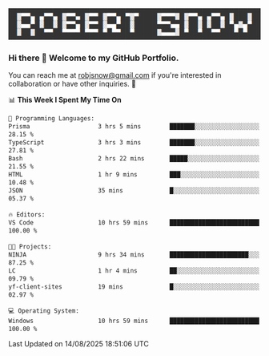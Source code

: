 <img alt="myname" src="assets/name.png" />

### Hi there 👋 Welcome to my GitHub Portfolio.
You can reach me at robjsnow@gmail.com if you're interested in collaboration or have other inquiries.  :briefcase:



<!--START_SECTION:waka-->
📊 **This Week I Spent My Time On** 

```text
💬 Programming Languages: 
Prisma                   3 hrs 5 mins        ███████░░░░░░░░░░░░░░░░░░   28.15 % 
TypeScript               3 hrs 3 mins        ███████░░░░░░░░░░░░░░░░░░   27.81 % 
Bash                     2 hrs 22 mins       █████░░░░░░░░░░░░░░░░░░░░   21.55 % 
HTML                     1 hr 9 mins         ███░░░░░░░░░░░░░░░░░░░░░░   10.48 % 
JSON                     35 mins             █░░░░░░░░░░░░░░░░░░░░░░░░   05.37 % 

🔥 Editors: 
VS Code                  10 hrs 59 mins      █████████████████████████   100.00 % 

🐱‍💻 Projects: 
NINJA                    9 hrs 34 mins       ██████████████████████░░░   87.25 % 
LC                       1 hr 4 mins         ██░░░░░░░░░░░░░░░░░░░░░░░   09.79 % 
yf-client-sites          19 mins             █░░░░░░░░░░░░░░░░░░░░░░░░   02.97 % 

💻 Operating System: 
Windows                  10 hrs 59 mins      █████████████████████████   100.00 % 
```


 Last Updated on 14/08/2025 18:51:06 UTC
<!--END_SECTION:waka-->

<!--
**robjsnow/robjsnow** is a ✨ _special_ ✨ repository because its `README.md` (this file) appears on your GitHub profile.

Here are some ideas to get you started:

- 🔭 I’m currently working on ...
- 🌱 I’m currently learning ...
- 👯 I’m looking to collaborate on ...
- 🤔 I’m looking for help with ...
- 💬 Ask me about ...
- 📫 How to reach me: ...
- 😄 Pronouns: ...
- ⚡ Fun fact: ...
-->

